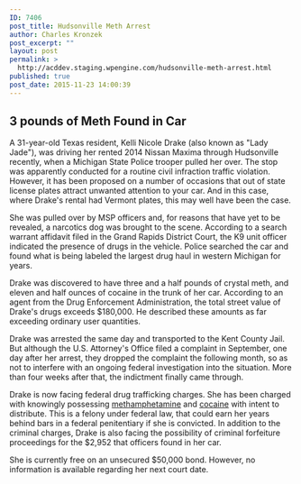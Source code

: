 ```yaml
---
ID: 7406
post_title: Hudsonville Meth Arrest
author: Charles Kronzek
post_excerpt: ""
layout: post
permalink: >
  http://acddev.staging.wpengine.com/hudsonville-meth-arrest.html
published: true
post_date: 2015-11-23 14:00:39
---
```

<h2><b>3 pounds of Meth Found in Car</b></h2>
<span style="font-weight: 400;">A 31-year-old Texas resident, </span><span style="font-weight: 400;">Kelli Nicole Drake (also known as "Lady Jade"), was driving her rented 2014 Nissan Maxima through Hudsonville recently, when a Michigan State Police trooper pulled her over. The stop was apparently conducted for a routine civil infraction traffic violation. However, it has been proposed on a number of occasions that out of state license plates attract unwanted attention to your car. And in this case, where Drake's rental had Vermont plates, this may well have been the case.</span><!--more-->

<span style="font-weight: 400;">She was pulled over by MSP officers and, for reasons that have yet to be revealed, a narcotics dog was brought to the scene. According to a search warrant affidavit filed in the Grand Rapids District Court, the K9 unit officer indicated the presence of drugs in the vehicle. Police searched the car and found what is being labeled the largest drug haul in western Michigan for years.</span>

<span style="font-weight: 400;">Drake was discovered to have three and a half pounds of crystal meth, and eleven and half ounces of cocaine in the trunk of her car. According to an agent from the </span><span style="font-weight: 400;">Drug Enforcement Administration, the total street value of Drake's drugs exceeds $180,000. He described these amounts as far exceeding ordinary user quantities.</span>

<span style="font-weight: 400;">Drake was arrested the same day and transported to the Kent County Jail. But although the U.S. Attorney's Office filed a complaint in September, one day after her arrest, they dropped the complaint the following month, so as not to interfere with an ongoing federal investigation into the situation. More than four weeks after that, the indictment finally came through.</span>

<span style="font-weight: 400;">Drake is now facing federal drug trafficking charges. She has been charged with </span><span style="font-weight: 400;">knowingly possessing <a href="http://acddev.staging.wpengine.com/methamphetamine.html" target="_blank">methamphetamine</a> and <a href="http://acddev.staging.wpengine.com/cocaine.html" target="_blank">cocaine</a> with intent to distribute.</span><span style="font-weight: 400;"> This is a felony under federal law, that could earn her years behind bars in a federal penitentiary if she is convicted. In addition to the criminal charges, Drake is also facing the possibility of criminal forfeiture proceedings for the $2,952 that officers found in her car.</span>

<span style="font-weight: 400;">She is currently free on an unsecured $50,000 bond. However, no information is available regarding her next court date.</span>